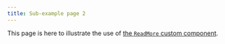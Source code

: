 ```yaml
---
title: Sub-example page 2
---
```


This page is here to illustrate the use of [the `ReadMore` custom component](/editors/markdown/custom-components/readmore/).
